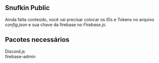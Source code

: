 ## Snufkin Public
Ainda falta conteúdo, você vai precisar colocar os IDs e Tokens no arquivo *config.json* e sua chave da firebase no *Firebase.js*.<br>
## Pacotes necessários
Discord.js<br>
firebase-admin<br>

